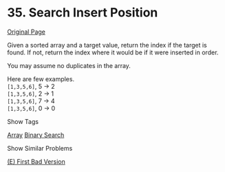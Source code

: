 # 35. Search Insert Position

[Original Page](https://leetcode.com/problems/search-insert-position/)

Given a sorted array and a target value, return the index if the target is found. If not, return the index where it would be if it were inserted in order.

You may assume no duplicates in the array.

Here are few examples.  
`[1,3,5,6]`, 5 → 2  
`[1,3,5,6]`, 2 → 1  
`[1,3,5,6]`, 7 → 4  
`[1,3,5,6]`, 0 → 0

<div>

<div id="tags" class="btn btn-xs btn-warning">Show Tags</div>

<span class="hidebutton">[Array](/tag/array/) [Binary Search](/tag/binary-search/)</span></div>

<div>

<div id="similar" class="btn btn-xs btn-warning">Show Similar Problems</div>

<span class="hidebutton">[(E) First Bad Version](/problems/first-bad-version/)</span></div>
